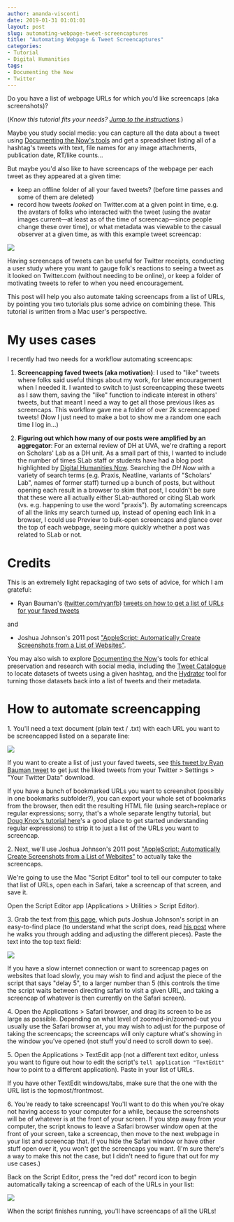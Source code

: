 ```yaml
---
author: amanda-visconti
date: 2019-01-31 01:01:01
layout: post
slug: automating-webpage-tweet-screencaptures
title: "Automating Webpage & Tweet Screencaptures"
categories:
- Tutorial
- Digital Humanities
tags:
- Documenting the Now
- Twitter
---
```


Do you have a list of webpage URLs for which you'd like screencaps (aka screenshots)?

(_Know this tutorial fits your needs? [Jump to the instructions](#how-to-automate-screencapping)._) 

Maybe you study social media: you can capture all the data about a tweet using [Documenting the Now's tools](https://www.docnow.io/) and get a spreadsheet listing all of a hashtag's tweets with text, file names for any image attachments, publication date, RT/like counts...


But maybe you'd also like to have screencaps of the webpage per each tweet as they appeared at a given time: 
- keep an offline folder of all your faved tweets? (before time passes and some of them are deleted)  
- record how tweets _looked_ on Twitter.com at a given point in time, e.g. the avatars of folks who interacted with the tweet (using the avatar images current—at least as of the time of screencap—since people change these over time), or what metadata was viewable to the casual observer at a given time, as with this example tweet screencap:

![](https://scholarslab.org/assets/post-media/2019-01-31-tweetscreenshot1.png)

Having screencaps of tweets can be useful for Twitter receipts, conducting a user study where you want to gauge folk's reactions to seeing a tweet as it looked on Twitter.com (without needing to be online), or keep a folder of motivating tweets to refer to when you need encouragement.

This post will help you also automate taking screencaps from a list of URLs, by pointing you two tutorials plus some advice on combining these. This tutorial is written from a Mac user's perspective.

# My uses cases
I recently had two needs for a workflow automating screencaps:  
1. **Screencapping faved tweets (aka motivation)**: I used to "like" tweets where folks said useful things about my work, for later encouragement when I needed it. I wanted to switch to just screencapping these tweets as I saw them, saving the "like" function to indicate interest in others' tweets, but that meant I need a way to get all those previous likes as screencaps. This workflow gave me a folder of over 2k screencapped tweets! (Now I just need to make a bot to show me a random one each time I log in...)

2. **Figuring out which how many of our posts were amplified by an aggregator**: For an external review of DH at UVA, we're drafting a report on Scholars' Lab as a DH unit. As a small part of this, I wanted to include the number of times SLab staff or students have had a blog post highlighted by [Digital Humanities Now](http://digitalhumanitiesnow.org/). Searching the _DH Now_ with a variety of search terms (e.g. Praxis, Neatline, variants of "Scholars' Lab", names of former staff) turned up a bunch of posts, but without opening each result in a browser to skim that post, I couldn't be sure that these were all actually either SLab-authored or citing SLab work (vs. e.g. happening to use the word "praxis"). By automating screencaps of all the links my search turned up, instead of opening each link in a browser, I could use Preview to bulk-open screencaps and glance over the top of each webpage, seeing more quickly whether a post was related to SLab or not.

# Credits
This is an extremely light repackaging of two sets of advice, for which I am grateful:

* Ryan Bauman's ([twitter.com/ryanfb](https://twitter.com/ryanfb)) [tweets on how to get a list of URLs for your faved tweets](https://twitter.com/ryanfb/status/1014302804796731393)

and

* Joshua Johnson's 2011 post ["AppleScript: Automatically Create Screenshots from a List of Websites"](https://mac.appstorm.net/general/applescript-automatically-create-screenshots-from-a-list-of-websites/).

You may also wish to explore [Documenting the Now](https://www.docnow.io/)'s tools for ethical preservation and research with social media, including the [Tweet Catalogue](https://www.docnow.io/catalog/) to locate datasets of tweets using a given hashtag, and the [Hydrator](https://github.com/DocNow/hydrator) tool for turning those datasets back into a list of tweets and their metadata.

# How to automate screencapping

<span>1.</span> You'll need a text document (plain text / .txt) with each URL you want to be screencapped listed on a separate line:

![](https://scholarslab.org/assets/post-media/2019-01-31-tweet-screenhot-2.png)

If you want to create a list of just your faved tweets, see [this tweet by Ryan Bauman tweet](https://twitter.com/ryanfb/status/1014302804796731393) to get just the liked tweets from your Twitter > Settings > "Your Twitter Data" download.

If you have a bunch of bookmarked URLs you want to screenshot (possibly in one bookmarks subfolder?), you can export your whole set of bookmarks from the browser, then edit the resulting HTML file (using search+replace or regular expressions; sorry, that's a whole separate lengthy tutorial, but [Doug Knox's tutorial here](https://programminghistorian.org/en/lessons/understanding-regular-expressions)'s a good place to get started understanding regular expressions) to strip it to just a list of the URLs you want to screencap.

<span>2.</span> Next, we'll use Joshua Johnson's 2011 post ["AppleScript: Automatically Create Screenshots from a List of Websites"](https://mac.appstorm.net/general/applescript-automatically-create-screenshots-from-a-list-of-websites/) to actually take the screencaps.

We're going to use the Mac "Script Editor" tool to tell our computer to take that list of URLs, open each in Safari, take a screencap of that screen, and save it.

Open the Script Editor app (Applications > Utilities > Script Editor).

<span>3.</span> Grab the text from [this page](https://gist.github.com/amandavisconti/ffc05d293b9fed70a7378421f7c818f0), which puts Joshua Johnson's script in an easy-to-find place (to understand what the script does, read [his post](https://mac.appstorm.net/general/applescript-automatically-create-screenshots-from-a-list-of-websites/) where he walks you through adding and adjusting the different pieces). Paste the text into the top text field:

![](https://scholarslab.org/assets/post-media/2019-01-31-tweet-screenshot-3.png)

If you have a slow internet connection or want to screencap pages on websites that load slowly, you may wish to find and adjust the piece of the script that says "delay 5", to a larger number than 5 (this controls the time the script waits between directing safari to visit a given URL, and taking a screencap of whatever is then currently on the Safari screen).

<span>4.</span> Open the Applications > Safari browser, and drag its screen to be as large as possible. Depending on what level of zoomed-in/zoomed-out you usually use the Safari browser at, you may wish to adjust for the purpose of taking the screencaps; the screencaps will only capture what's showing in the window you've opened (not stuff you'd need to scroll down to see).

<span>5.</span> Open the Applications > TextEdit app (not a different text editor, unless you want to figure out how to edit the script's `tell application "TextEdit"` how to point to a different application). Paste in your list of URLs.

If you have other TextEdit windows/tabs, make sure that the one with the URL list is the topmost/frontmost.

<span>6.</span> You're ready to take screencaps! You'll want to do this when you're okay not having access to your computer for a while, because the screenshots will be of whatever is at the front of your screen. If you step away from your computer, the script knows to leave a Safari browser window open at the front of your screen, take a screencap, then move to the next webpage in your list and screencap that. If you hide the Safari window or have other stuff open over it, you won't get the screencaps you want. (I'm sure there's a way to make this not the case, but I didn't need to figure that out for my use cases.)

Back on the Script Editor, press the "red dot" record icon to begin automatically taking a screencap of each of the URLs in your list:

![](https://scholarslab.org/assets/post-media/2019-01-31-tweet-screenshot-3.png)

When the script finishes running, you'll have screencaps of all the URLs!